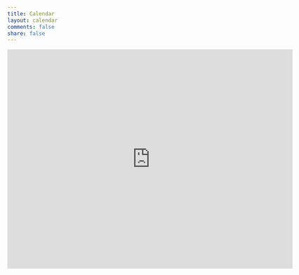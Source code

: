 ```yaml
---
title: Calendar
layout: calendar
comments: false
share: false
---
```


<iframe src="https://www.google.com/calendar/embed?showTitle=0&amp;showPrint=0&amp;showTabs=0&amp;showCalendars=0&amp;mode=WEEK&amp;height=450&amp;wkst=2&amp;bgcolor=%23FFFFFF&amp;src=emilee%40gmail.com&amp;color=%232F6309&amp;ctz=America%2FNew_York" style=" border-width:0 " width="650" height="500" frameborder="0" scrolling="no"></iframe>
